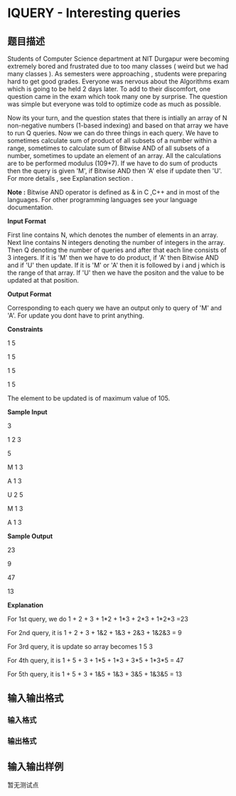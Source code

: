 # IQUERY - Interesting queries

## 题目描述

Students of Computer Science department at NIT Durgapur were becoming extremely bored and frustrated due to too many classes ( weird but we had many classes ). As semesters were approaching , students were preparing hard to get good grades. Everyone was nervous about the Algorithms exam which is going to be held 2 days later. To add to their discomfort, one question came in the exam which took many one by surprise. The question was simple but everyone was told to optimize code as much as possible.

Now its your turn, and the question states that there is intially an array of N non-negative numbers (1-based indexing) and based on that array we have to run Q queries. Now we can do three things in each query. We have to sometimes calculate sum of product of all subsets of a number within a range, sometimes to calculate sum of Bitwise AND of all subsets of a number, sometimes to update an element of an array. All the calculations are to be performed modulus (109+7). If we have to do sum of products then the query is given 'M', if Bitwise AND then 'A' else if update then 'U'. For more details , see Explanation section .

**Note :** Bitwise AND operator is defined as & in C ,C++ and in most of the languages. For other programming languages see your language documentation.

**Input Format**

First line contains N, which denotes the number of elements in an array. Next line contains N integers denoting the number of integers in the array. Then Q denoting the number of queries and after that each line consists of 3 integers. If it is 'M' then we have to do product, if 'A' then Bitwise AND and if 'U' then update. If it is 'M' or 'A' then it is followed by i and j which is the range of that array. If 'U' then we have the positon and the value to be updated at that position.

**Output Format**

Corresponding to each query we have an output only to query of 'M' and 'A'. For update you dont have to print anything.

**Constraints**

1 5

1 5

1 5

1 5

The element to be updated is of maximum value of 105.

**Sample Input**

3

1 2 3

5

M 1 3

A 1 3

U 2 5

M 1 3

A 1 3

**Sample Output**

23

9

47

13

**Explanation**

For 1st query, we do 1 + 2 + 3 + 1\*2 + 1\*3 + 2\*3 + 1\*2\*3 =23

For 2nd query, it is 1 + 2 + 3 + 1&2 + 1&3 + 2&3 + 1&2&3 = 9

For 3rd query, it is update so array becomes 1 5 3

For 4th query, it is 1 + 5 + 3 + 1\*5 + 1\*3 + 3\*5 + 1\*3\*5 = 47

For 5th query, it is 1 + 5 + 3 + 1&5 + 1&3 + 3&5 + 1&3&5 = 13

## 输入输出格式

### 输入格式

### 输出格式

## 输入输出样例

暂无测试点

